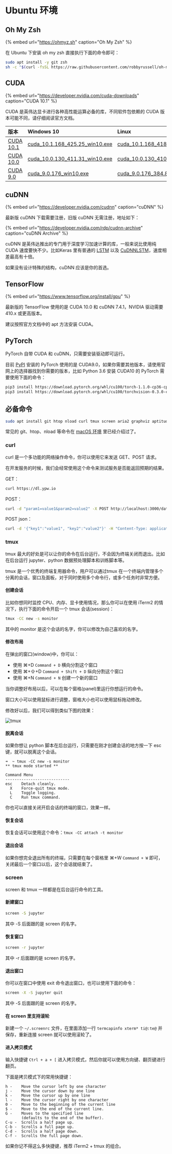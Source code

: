 # Ubuntu 环境

## Oh My Zsh

{% embed url="https://ohmyz.sh" caption="Oh My Zsh" %}

在 Ubuntu 下安装 oh my zsh 直接执行下面的命令即可：

```bash
sudo apt install -y git zsh
sh -c "$(curl -fsSL https://raw.githubusercontent.com/robbyrussell/oh-my-zsh/master/tools/install.sh)"
```

## CUDA

{% embed url="https://developer.nvidia.com/cuda-downloads" caption="CUDA 10.1" %}

CUDA 是英伟达显卡进行各种高性能运算必备的库，不同软件包依赖的 CUDA 版本可能不同，请仔细阅读官方文档。

|  版本 | Windows 10 | Linux |
| :--- | :--- | :--- |
| [CUDA 10.1](https://developer.nvidia.com/cuda-downloads) | [cuda\_10.1.168\_425.25\_win10.exe](https://developer.nvidia.com/compute/cuda/10.1/Prod/local_installers/cuda_10.1.168_425.25_win10.exe) | [cuda\_10.1.168\_418.67\_linux.run](https://developer.nvidia.com/compute/cuda/10.1/Prod/local_installers/cuda_10.1.168_418.67_linux.run) |
| [CUDA 10.0](https://developer.nvidia.com/cuda-10.0-download-archive) | [cuda\_10.0.130\_411.31\_win10.exe](https://developer.nvidia.com/compute/cuda/10.0/Prod/local_installers/cuda_10.0.130_411.31_win10) | [cuda\_10.0.130\_410.48\_linux.run](https://developer.nvidia.com/compute/cuda/10.0/Prod/local_installers/cuda_10.0.130_410.48_linux) |
| [CUDA 9.0](https://developer.nvidia.com/cuda-90-download-archive) | [cuda\_9.0.176\_win10.exe](https://developer.nvidia.com/compute/cuda/9.0/Prod/local_installers/cuda_9.0.176_win10-exe) | [cuda\_9.0.176\_384.81\_linux.run](https://developer.nvidia.com/compute/cuda/9.0/Prod/local_installers/cuda_9.0.176_384.81_linux-run) |

## **cuDNN**

{% embed url="https://developer.nvidia.com/cudnn" caption="cuDNN" %}

最新版 cuDNN 下载需要注册，旧版 cuDNN 无需注册，地址如下：

{% embed url="https://developer.nvidia.com/rdp/cudnn-archive" caption="cuDNN Archive" %}

cuDNN 是英伟达推出的专门用于深度学习加速计算的库，一般来说比使用纯 CUDA 速度要快不少。比如Keras 里有普通的 [LSTM](https://keras.io/layers/recurrent/#lstm) 以及 [CuDNNLSTM](https://keras.io/layers/recurrent/#cudnnlstm)，速度相差最高有十倍。

如果没有设计特殊的结构，cuDNN 应该是你的首选。

## TensorFlow

{% embed url="https://www.tensorflow.org/install/gpu" %}

最新版的 TensorFlow 使用的是 CUDA 10.0 和 cuDNN 7.4.1，NVIDIA 驱动需要 410.x 或更高版本。

建议按照官方文档中的 apt 方法安装 CUDA。

## PyTorch

PyTorch 自带 CUDA 和 cuDNN，只需要安装驱动即可运行。

目前 [PyPI](https://pypi.org/) 安装的 PyTorch 使用的是 CUDA9.0，如果你需要其他版本，请使用官网上的选择器找到你需要的版本，比如 Python 3.6 安装 CUDA10 的 PyTorch 需要使用下面的命令：

```bash
pip3 install https://download.pytorch.org/whl/cu100/torch-1.1.0-cp36-cp36m-linux_x86_64.whl
pip3 install https://download.pytorch.org/whl/cu100/torchvision-0.3.0-cp36-cp36m-linux_x86_64.whl
```

## 必备命令

```bash
sudo apt install git htop nload curl tmux screen aria2 graphviz aptitude tree
```

常见的 git、htop、nload 等命令在 [macOS 环境](macos-environment.md#bi-bei-ming-ling) 里已经介绍过了。

### curl

curl 是一个多功能的网络操作命令，你可以使用它来发送 GET、POST 请求。

在开发服务的时候，我们会经常使用这个命令来测试服务是否能返回预期的结果。

GET：

```bash
curl https://dl.ypw.io
```

POST：

```bash
curl -d "param1=value1&param2=value2" -X POST http://localhost:3000/data
```

POST json：

```bash
curl -d '{"key1":"value1", "key2":"value2"}' -H "Content-Type: application/json" -X POST http://localhost:3000/data
```

### tmux

tmux 最大的好处是可以让你的命令在后台运行，不会因为终端关闭而退出。比如在后台运行 jupyter、python 数据预处理脚本和训练脚本等。

tmux 是一个优秀的终端复用器命令，用户可以通过tmux 在一个终端内管理多个分离的会话，窗口及面板，对于同时使用多个命令行，或多个任务时非常方便。

#### 创建会话

比如你想同时监控 CPU、内存、显卡使用情况，那么你可以在使用 iTerm2 的情况下，执行下面的命令开启一个 tmux 会话\(session\)：

```bash
tmux -CC new -s monitor
```

其中的 monitor 是这个会话的名字，你可以修改为自己喜欢的名字。

#### 修改布局

在弹出的窗口\(window\)中，你可以：

* 使用 ⌘+D `Command + D` 横向分割这个窗口
* 使用 ⌘+⇧+D `Command + Shift + D` 纵向分割这个窗口
* 使用 ⌘+N `Command + N` 创建一个新的窗口

当你调整好布局以后，可以在每个窗格\(panel\)里运行你想运行的命令。

窗口大小可以使用鼠标进行调整，窗格大小也可以使用鼠标拖动修改。

修改好以后，我们可以得到类似下图的效果：

![tmux](.gitbook/assets/image%20%2812%29.png)

#### 脱离会话

如果你想让 python 脚本在后台运行，只需要在刚才创建会话的地方按一下 esc 键，就可以脱离这个会话。

```text
➜  ~ tmux -CC new -s monitor
** tmux mode started **

Command Menu
----------------------------
esc    Detach cleanly.
  X    Force-quit tmux mode.
  L    Toggle logging.
  C    Run tmux command.
```

你也可以直接关闭开启会话的终端的窗口，效果一样。

#### 恢复会话

恢复会话可以使用这个命令：`tmux -CC attach -t monitor`

#### 退出会话

如果你想完全退出所有的终端，只需要在每个窗格里 ⌘+W `Command + W` 即可，关闭最后一个窗口以后，这个会话就结束了。 

### screen

screen 和 tmux 一样都是在后台运行命令的工具。

#### 新建窗口

```bash
screen -S jupyter
```

其中 -S 后面跟的是 screen 的名字。

#### 恢复窗口

```bash
screen -r jupyter
```

其中 -r 后面跟的是 screen 的名字。

#### 退出窗口

你可以在窗口中使用 exit 命令退出窗口，也可以使用下面的命令：

```bash
screen -X -S jupyter quit
```

其中 -S 后面跟的是 screen 的名字。

#### 在 screen 里支持滚轮

新建一个 `~/.screenrc` 文件，在里面添加一行 `termcapinfo xterm* ti@:te@` 并保存，重新连接 screen 就可以使用滚轮了。

#### 进入拷贝模式

输入快捷键 `Ctrl + a + [` 进入拷贝模式，然后你就可以使用方向键、翻页键进行翻页。

下面是拷贝模式下的常用快捷键：

```text
h -    Move the cursor left by one character
j -    Move the cursor down by one line
k -    Move the cursor up by one line
l -    Move the cursor right by one character
0 -    Move to the beginning of the current line
$ -    Move to the end of the current line.
G -    Moves to the specified line
       (defaults to the end of the buffer).
C-u -  Scrolls a half page up.
C-b -  Scrolls a full page up.
C-d -  Scrolls a half page down.
C-f -  Scrolls the full page down.
```

如果你记不得这么多快捷键，推荐 iTerm2 + tmux 的组合。


